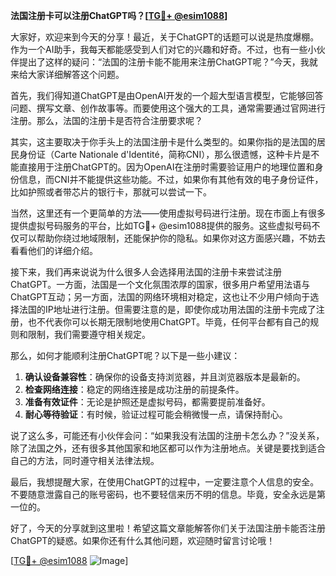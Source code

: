 **法国注册卡可以注册ChatGPT吗？[[TG💪+ @esim1088](https://t.me/s/esim1088)]**

大家好，欢迎来到今天的分享！最近，关于ChatGPT的话题可以说是热度爆棚。作为一个AI助手，我每天都能感受到人们对它的兴趣和好奇。不过，也有一些小伙伴提出了这样的疑问：“法国的注册卡能不能用来注册ChatGPT呢？”今天，我就来给大家详细解答这个问题。

首先，我们得知道ChatGPT是由OpenAI开发的一个超大型语言模型，它能够回答问题、撰写文章、创作故事等。而要使用这个强大的工具，通常需要通过官网进行注册。那么，法国的注册卡是否符合注册要求呢？

其实，这主要取决于你手头上的法国注册卡是什么类型的。如果你指的是法国的居民身份证（Carte Nationale d'Identité，简称CNI），那么很遗憾，这种卡片是不能直接用于注册ChatGPT的。因为OpenAI在注册时需要验证用户的地理位置和身份信息，而CNI并不能提供这些功能。不过，如果你有其他有效的电子身份证件，比如护照或者带芯片的银行卡，那就可以尝试一下。

当然，这里还有一个更简单的方法——使用虚拟号码进行注册。现在市面上有很多提供虚拟号码服务的平台，比如TG💪+ @esim1088提供的服务。这些虚拟号码不仅可以帮助你绕过地域限制，还能保护你的隐私。如果你对这方面感兴趣，不妨去看看他们的详细介绍。

接下来，我们再来说说为什么很多人会选择用法国的注册卡来尝试注册ChatGPT。一方面，法国是一个文化氛围浓厚的国家，很多用户希望用法语与ChatGPT互动；另一方面，法国的网络环境相对稳定，这也让不少用户倾向于选择法国的IP地址进行注册。但需要注意的是，即使你成功用法国的注册卡完成了注册，也不代表你可以长期无限制地使用ChatGPT。毕竟，任何平台都有自己的规则和限制，我们需要遵守相关规定。

那么，如何才能顺利注册ChatGPT呢？以下是一些小建议：

1. **确认设备兼容性**：确保你的设备支持浏览器，并且浏览器版本是最新的。
2. **检查网络连接**：稳定的网络连接是成功注册的前提条件。
3. **准备有效证件**：无论是护照还是虚拟号码，都需要提前准备好。
4. **耐心等待验证**：有时候，验证过程可能会稍微慢一点，请保持耐心。

说了这么多，可能还有小伙伴会问：“如果我没有法国的注册卡怎么办？”没关系，除了法国之外，还有很多其他国家和地区都可以作为注册地点。关键是要找到适合自己的方法，同时遵守相关法律法规。

最后，我想提醒大家，在使用ChatGPT的过程中，一定要注意个人信息的安全。不要随意泄露自己的账号密码，也不要轻信来历不明的信息。毕竟，安全永远是第一位的。

好了，今天的分享就到这里啦！希望这篇文章能解答你们关于法国注册卡能否注册ChatGPT的疑惑。如果你还有什么其他问题，欢迎随时留言讨论哦！

[[TG💪+ @esim1088](https://t.me/s/esim1088) ![Image](https://i.postimg.cc/4NQfJmqS/Snipaste-2025-05-13-00-14-12.png)]